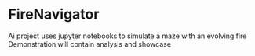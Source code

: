 # FireNavigator

Ai project uses jupyter notebooks to simulate a maze with an evolving fire
Demonstration will contain analysis and showcase
